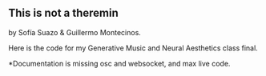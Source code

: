 ## This is not a theremin
by Sofía Suazo & Guillermo Montecinos.

Here is the code for my Generative Music and Neural Aesthetics class final. 

*Documentation is missing osc and websocket, and max live code.
